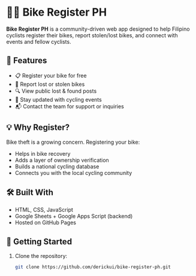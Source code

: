 # 🚴‍♂️ Bike Register PH

**Bike Register PH** is a community-driven web app designed to help Filipino cyclists register their bikes, report stolen/lost bikes, and connect with events and fellow cyclists.

## 🔐 Features

- 📋 Register your bike for free
- 🛑 Report lost or stolen bikes
- 🔍 View public lost & found posts
- 📅 Stay updated with cycling events
- 📬 Contact the team for support or inquiries

## 💡 Why Register?

Bike theft is a growing concern. Registering your bike:
- Helps in bike recovery
- Adds a layer of ownership verification
- Builds a national cycling database
- Connects you with the local cycling community

## 🛠️ Built With

- HTML, CSS, JavaScript
- Google Sheets + Google Apps Script (backend)
- Hosted on GitHub Pages

## 🚀 Getting Started

1. Clone the repository:
   ```bash
   git clone https://github.com/derickui/bike-register-ph.git
